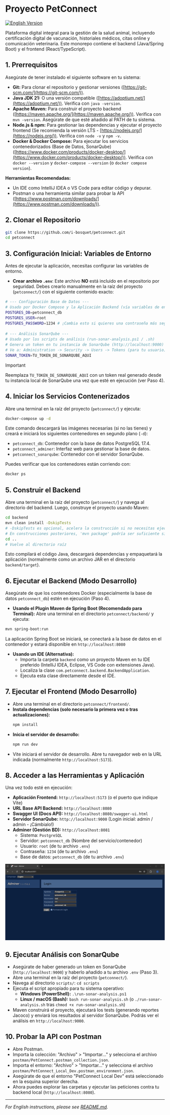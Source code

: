 # Proyecto PetConnect 

[![English Version](https://img.shields.io/badge/Version-English-blue)](README.md)

Plataforma digital integral para la gestión de la salud animal, incluyendo certificación digital de vacunación, historiales médicos, citas online y comunicación veterinaria. Este monorepo contiene el backend (Java/Spring Boot) y el frontend (React/TypeScript).

<!-- TODO: Añadir captura de pantalla de la aplicación funcionando aquí -->
<!-- ![Captura Aplicación PetConnect](.github/readme-assets/app-screenshot.png) -->

## 1. Prerrequisitos

Asegúrate de tener instalado el siguiente software en tu sistema:

*   **Git:** Para clonar el repositorio y gestionar versiones ([https://git-scm.com/](https://git-scm.com/)).
*   **Java JDK 21:** O una versión compatible ([https://adoptium.net/](https://adoptium.net/)). Verifica con `java -version`.
*   **Apache Maven:** Para construir el proyecto backend ([https://maven.apache.org/](https://maven.apache.org/)). Verifica con `mvn -version`. Asegúrate de que esté añadido al PATH de tu sistema.
*   **Node.js & npm:** Para gestionar las dependencias y ejecutar el proyecto frontend (Se recomienda la versión LTS - [https://nodejs.org/](https://nodejs.org/)). Verifica con `node -v` y `npm -v`.
*   **Docker & Docker Compose:** Para ejecutar los servicios contenedorizados (Base de Datos, SonarQube) ([https://www.docker.com/products/docker-desktop/](https://www.docker.com/products/docker-desktop/)). Verifica con `docker --version` y `docker-compose --version` (o `docker compose version`).

**Herramientas Recomendadas:**

*   Un IDE como IntelliJ IDEA o VS Code para editar código y depurar.
*   Postman o una herramienta similar para probar la API ([https://www.postman.com/downloads/](https://www.postman.com/downloads/)).

## 2. Clonar el Repositorio


```bash
git clone https://github.com/i-bosquet/petconnect.git
cd petconnect
```

## 3. Configuración Inicial: Variables de Entorno
Antes de ejecutar la aplicación, necesitas configurar las variables de entorno.

- **Crear archivo `.env`**: Este archivo **NO** está incluido en el repositorio por seguridad. Debes crearlo manualmente en la raíz del proyecto (`petconnect/`) con el siguiente contenido exacto:
```bash
# --- Configuración Base de Datos ---
# Usado por Docker Compose y la Aplicación Backend (vía variables de entorno)
POSTGRES_DB=petconnect_db
POSTGRES_USER=root
POSTGRES_PASSWORD=1234 # ¡Cambia esto si quieres una contraseña más segura!

# --- Análisis SonarQube ---
# Usado por los scripts de análisis (run-sonar-analysis.ps1 / .sh)
# Genera un token en tu instancia de SonarQube (http://localhost:9000)
# Ve a: Administration -> Security -> Users -> Tokens (para tu usuario) -> Generate Tokens
SONAR_TOKEN=TU_TOKEN_DE_SONARQUBE_AQUI
```
> [!IMPORTANT]
> Reemplaza `TU_TOKEN_DE_SONARQUBE_AQUI` con un token real generado desde tu instancia local de SonarQube una vez que esté en ejecución (ver Paso 4).

## 4. Iniciar los Servicios Contenerizados
Abre una terminal en la raíz del proyecto (`petconnect/`) y ejecuta:

```bash
docker-compose up -d
```

Este comando descargará las imágenes necesarias (si no las tienes) y creará e iniciará los siguientes contenedores en segundo plano (`-d`):
- `petconnect_db`: Contenedor con la base de datos PostgreSQL 17.4.
- `petconnect_adminer`: Interfaz web para gestionar la base de datos.
- `petconnect_sonarqube`: Contenedor con el servidor SonarQube.

Puedes verificar que los contenedores están corriendo con:
```bash
docker ps
```
<!-- TODO: Añadir captura de 'docker ps -->
<!-- ![Contenedores Docker Corriendo](.github/readme-assets/docker-ps.png) -->

## 5. Construir el Backend
Abre una terminal en la raíz del proyecto (`petconnect/`) y navega al directorio del backend. 
Luego, construye el proyecto usando Maven:

```bash
cd backend
mvn clean install -DskipTests 
# -DskipTests es opcional, acelera la construcción si no necesitas ejecutar tests aún
# En construcciones posteriores, 'mvn package' podría ser suficiente si no han cambiado las dependencias
cd .. 
# Vuelve al directorio raíz
```

Esto compilará el código Java, descargará dependencias y empaquetará la aplicación (normalmente como un archivo JAR en el directorio `backend/target`).

## 6. Ejecutar el Backend (Modo Desarrollo)
Asegúrate de que los contenedores Docker (especialmente la base de datos `petconnect_db`) estén en ejecución (Paso 4).
- **Usando el Plugin Maven de Spring Boot (Recomendado para Terminal):**
  Abre una terminal en el directorio `petconnect/backend/` y ejecuta:
```bash
mvn spring-boot:run
```

La aplicación Spring Boot se iniciará, se conectará a la base de datos en el contenedor y estará disponible en `http://localhost:8080`
 
- **Usando un IDE (Alternativa):**
  - Importa la carpeta `backend` como un proyecto Maven en tu IDE preferido (IntelliJ IDEA, Eclipse, VS Code con extensiones Java).
  - Localiza la clase `com.petconnect.backend.BackendApplication`.
  - Ejecuta esta clase directamente desde el IDE.

## 7. Ejecutar el Frontend (Modo Desarrollo)

*   Abre una terminal en el directorio `petconnect/frontend/`.
*   **Instala dependencias (solo necesario la primera vez o tras actualizaciones):**
    ```bash
    npm install
    ```
*   **Inicia el servidor de desarrollo:**
    ```bash
    npm run dev
    ```
*   Vite iniciará el servidor de desarrollo. Abre tu navegador web en la URL indicada (normalmente `http://localhost:5173`).

## 8. Acceder a las Herramientas y Aplicación

Una vez todo esté en ejecución:

*   **Aplicación Frontend:** `http://localhost:5173` (o el puerto que indique Vite)
*   **URL Base API Backend:** `http://localhost:8080`
*   **Swagger UI (Docs API):** `http://localhost:8080/swagger-ui.html`
*   **Servidor SonarQube:** `http://localhost:9000` (Login inicial: admin / admin - ¡Cámbialo!)
*   **Adminer (Gestión BD):** `http://localhost:8081`
    *   Sistema: `PostgreSQL`
    *   Servidor: `petconnect_db` (Nombre del servicio/contenedor)
    *   Usuario: `root` (de tu archivo `.env`)
    *   Contraseña: `1234` (de tu archivo `.env`)
    *   Base de datos: `petconnect_db` (de tu archivo `.env`)

<!-- TODO: Añadir capturas de Swagger UI, SonarQube, Adminer login -->
<!-- ![Swagger UI](.github/readme-assets/swagger-ui.png) -->
<!-- ![Dashboard SonarQube](.github/readme-assets/sonarqube.png) -->
![Adminer Login](.github/readme-assets/adminer.png)

## 9. Ejecutar Análisis con SonarQube

*   Asegúrate de haber generado un token en SonarQube (`http://localhost:9000`) y haberlo añadido a tu archivo `.env` (Paso 3).
*   Abre una terminal en la raíz del proyecto (`petconnect/`).
*   Navega al directorio `scripts/`: `cd scripts`
*   Ejecuta el script apropiado para tu sistema operativo:
    *   **Windows (PowerShell):** `.\run-sonar-analysis.ps1`
    *   **Linux / macOS (Bash):** `bash run-sonar-analysis.sh` (o `./run-sonar-analysis.sh` tras `chmod +x run-sonar-analysis.sh`)
*   Maven construirá el proyecto, ejecutará los tests (generando reportes Jacoco) y enviará los resultados al servidor SonarQube. Podrás ver el análisis en `http://localhost:9000`.

## 10. Probar la API con Postman

*   Abre Postman.
*   Importa la colección: "Archivo" > "Importar..." y selecciona el archivo `postman/PetConnect.postman_collection.json`.
*   Importa el entorno: "Archivo" > "Importar..." y selecciona el archivo `postman/PetConnect_Local_Dev.postman_environment.json`.
*   Asegúrate de que el entorno "PetConnect Local Dev" está seleccionado en la esquina superior derecha.
*   Ahora puedes explorar las carpetas y ejecutar las peticiones contra tu backend local (`http://localhost:8080`).

<!-- TODO: Añadir captura de Postman con la colección/entorno importado -->
<!-- ![Configuración Postman](.github/readme-assets/postman-setup.png) -->

---
*For English instructions, please see [README.md](README.md).*